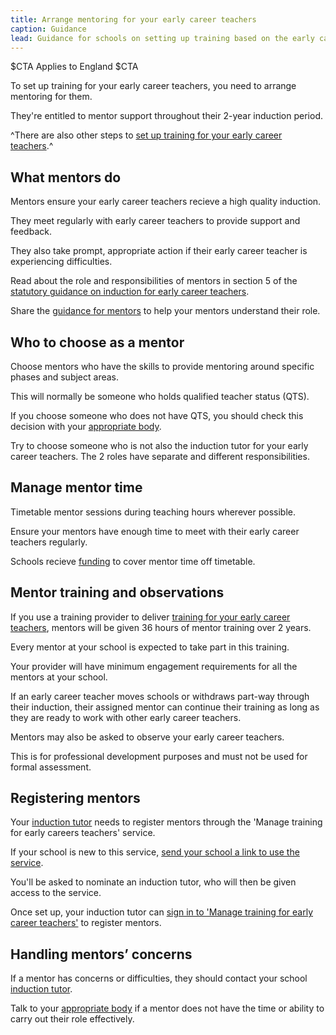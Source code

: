 ```yaml
---
title: Arrange mentoring for your early career teachers
caption: Guidance
lead: Guidance for schools on setting up training based on the early career framework, part of induction for early career teachers.
---
```


$CTA
Applies to England
$CTA


To set up training for your early career teachers, you need to arrange mentoring for them.

They're entitled to mentor support throughout their 2-year induction period.

^There are also other steps to [set up training for your early career teachers](/set-up-training-for-your-early-career-teachers).^

## What mentors do

Mentors ensure your early career teachers recieve a high quality induction.

They meet regularly with early career teachers to provide support and feedback.

They also take prompt, appropriate action if their early career teacher is experiencing difficulties.

Read about the role and responsibilities of mentors in section 5 of the [statutory guidance on induction for early career teachers](https://www.gov.uk/government/publications/induction-for-early-career-teachers-england).

Share the [guidance for mentors](https://www.gov.uk/guidance/guidance-for-mentors-how-to-support-ecf-based-training) to help your mentors understand their role.


## Who to choose as a mentor

Choose mentors who have the skills to provide mentoring around specific phases and subject areas.

This will normally be someone who holds qualified teacher status (QTS).

If you choose someone who does not have QTS, you should check this decision with your [appropriate body](/appoint-an-appropriate-body-early-career-teachers).

Try to choose someone who is not also the induction tutor for your early career teachers. The 2 roles have separate and different responsibilities.

## Manage mentor time

Timetable mentor sessions during teaching hours wherever possible.

Ensure your mentors have enough time to meet with their early career teachers regularly.

Schools recieve [funding](https://www.gov.uk/guidance/funding-and-eligibility-for-ecf-based-training) to cover mentor time off timetable.

## Mentor training and observations

If you use a training provider to deliver [training for your early career teachers](/choose-training-option-early-career-teachers), mentors will be given 36 hours of mentor training over 2 years. 

Every mentor at your school is expected to take part in this training. 

Your provider will have minimum engagement requirements for all the mentors at your school.

If an early career teacher moves schools or withdraws part-way through their induction, their assigned mentor can continue their training as long as they are ready to work with other early career teachers.

Mentors may also be asked to observe your early career teachers.

This is for professional development purposes and must not be used for formal assessment.

## Registering mentors

Your [induction tutor](/nominate-induction-tutor) needs to register mentors through the 'Manage training for early careers teachers' service.

If your school is new to this service, [send your school a link to use the service](https://manage-training-for-early-career-teachers.education.gov.uk/nominations/resend-email).

You'll be asked to nominate an induction tutor, who will then be given access to the service.

Once set up, your induction tutor can [sign in to 'Manage training for early career teachers'](https://manage-training-for-early-career-teachers.education.gov.uk/) to register mentors.


## Handling mentors’ concerns

If a mentor has concerns or difficulties, they should contact your school [induction tutor](/nominate-induction-tutor).

Talk to your [appropriate body](/appoint-an-appropriate-body-early-career-teachers) if a mentor does not have the time or ability to carry out their role effectively.



